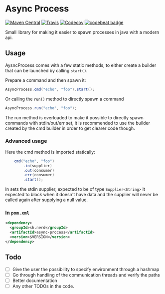 Async Process
=============
[![Maven Central](https://img.shields.io/maven-central/v/sh.nerd/async-process.svg?style=flat-square)]()
[![Travis](https://img.shields.io/travis/lndbrg/java-async-process.svg?style=flat-square)]()
[![Codecov](https://img.shields.io/codecov/c/github/lndbrg/java-async-process.svg?style=flat-square)]()
[![codebeat badge](https://codebeat.co/badges/5518c2ce-1c46-474d-94e6-8c5808258d4f)](https://codebeat.co/projects/github-com-lndbrg-java-async-process-master)

Small library for making it easier to spawn processes in java with a modern api.

Usage
-----
AysncProcess comes with a few static methods, to either create a builder that can be launched by
calling `start()`.

Prepare a command and then spawn it:
```java
AsyncProcess.cmd("echo", "foo").start();
```

Or calling the `run()` method to directly spawn a command
```java
AsyncProcess.run("echo", "foo");
```

The run method is overloaded to make it possible to directly spawn commands with stdin/out/err set,
it is recommended to use the builder created by the cmd builder in order to get clearer code though.

### Advanced usage

Here the cmd method is imported statically:
```java
    cmd("echo", "foo")
        .in(supplier)
        .out(consumer)
        .err(consumer)
        .start();
```

In sets the stdin supplier, expected to be of type `Supplier<String>` it expected to block when it
doesn't have data and the supplier will never be called again after supplying a null value.

### In `pom.xml`

```xml
<dependency>
  <groupId>sh.nerd</groupId>
  <artifactId>async-process</artifactId>
  <version>$VERSION</version>
</dependency>
```


Todo
----
- [ ] Give the user the possibility to specify environment through a hashmap
- [ ] Go through handling of the communication threads and verify the paths
- [ ] Better documentation
- [ ] Any other TODOs in the code.